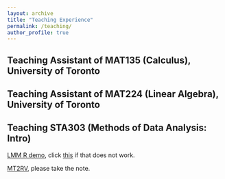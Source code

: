 ```yaml
---
layout: archive
title: "Teaching Experience"
permalink: /teaching/
author_profile: true
---
```


## Teaching Assistant of MAT135 (Calculus), University of Toronto     


## Teaching Assistant of MAT224 (Linear Algebra), University of Toronto 


## Teaching STA303 (Methods of Data Analysis: Intro)
[LMM R demo](https://maxgniluynehc.github.io/notes/lmm_demo.rmd), click [this](https://github.com/MaxGniluynehc/maxgniluynehc.github.io/blob/master/_notes/lmm_demo.rmd) if that does not work.          

[MT2RV](https://maxgniluynehc.github.io/notes/STA303_Mid2Review.pdf), please take the note. 


    




















